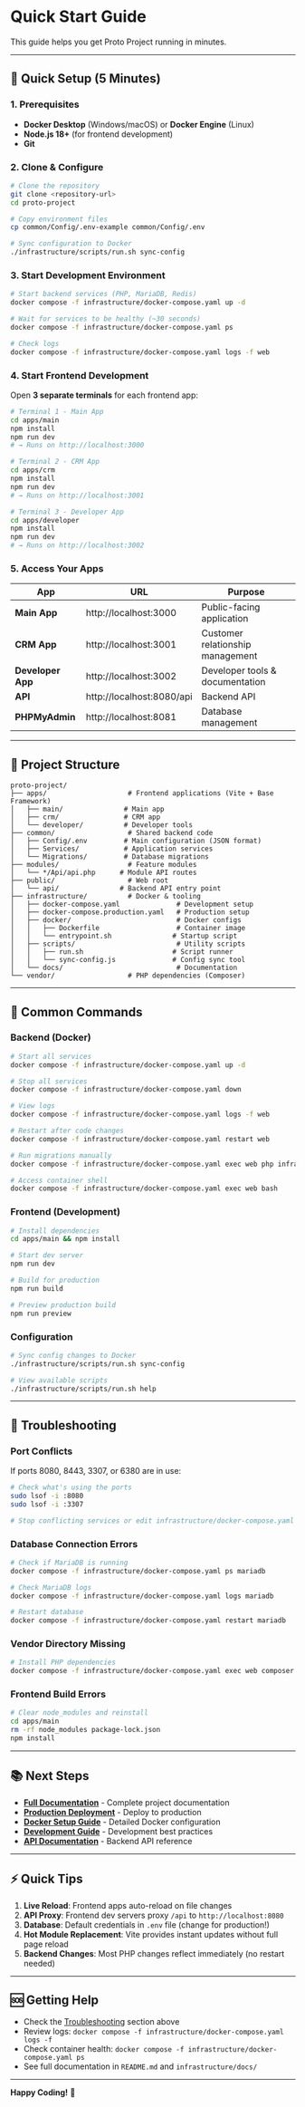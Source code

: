 # Quick Start Guide

This guide helps you get Proto Project running in minutes.

---

## 🚀 Quick Setup (5 Minutes)

### 1. Prerequisites

- **Docker Desktop** (Windows/macOS) or **Docker Engine** (Linux)
- **Node.js 18+** (for frontend development)
- **Git**

### 2. Clone & Configure

```bash
# Clone the repository
git clone <repository-url>
cd proto-project

# Copy environment files
cp common/Config/.env-example common/Config/.env

# Sync configuration to Docker
./infrastructure/scripts/run.sh sync-config
```

### 3. Start Development Environment

```bash
# Start backend services (PHP, MariaDB, Redis)
docker compose -f infrastructure/docker-compose.yaml up -d

# Wait for services to be healthy (~30 seconds)
docker compose -f infrastructure/docker-compose.yaml ps

# Check logs
docker compose -f infrastructure/docker-compose.yaml logs -f web
```

### 4. Start Frontend Development

Open **3 separate terminals** for each frontend app:

```bash
# Terminal 1 - Main App
cd apps/main
npm install
npm run dev
# → Runs on http://localhost:3000

# Terminal 2 - CRM App
cd apps/crm
npm install
npm run dev
# → Runs on http://localhost:3001

# Terminal 3 - Developer App
cd apps/developer
npm install
npm run dev
# → Runs on http://localhost:3002
```

### 5. Access Your Apps

| App | URL | Purpose |
|-----|-----|---------|
| **Main App** | http://localhost:3000 | Public-facing application |
| **CRM App** | http://localhost:3001 | Customer relationship management |
| **Developer App** | http://localhost:3002 | Developer tools & documentation |
| **API** | http://localhost:8080/api | Backend API |
| **PHPMyAdmin** | http://localhost:8081 | Database management |

---

## 📁 Project Structure

```
proto-project/
├── apps/                    # Frontend applications (Vite + Base Framework)
│   ├── main/               # Main app
│   ├── crm/                # CRM app
│   └── developer/          # Developer tools
├── common/                  # Shared backend code
│   ├── Config/.env         # Main configuration (JSON format)
│   ├── Services/           # Application services
│   └── Migrations/         # Database migrations
├── modules/                 # Feature modules
│   └── */Api/api.php      # Module API routes
├── public/                  # Web root
│   └── api/               # Backend API entry point
├── infrastructure/          # Docker & tooling
│   ├── docker-compose.yaml              # Development setup
│   ├── docker-compose.production.yaml   # Production setup
│   ├── docker/                          # Docker configs
│   │   ├── Dockerfile                   # Container image
│   │   └── entrypoint.sh               # Startup script
│   ├── scripts/                         # Utility scripts
│   │   ├── run.sh                      # Script runner
│   │   └── sync-config.js              # Config sync tool
│   └── docs/                            # Documentation
└── vendor/                  # PHP dependencies (Composer)
```

---

## 🔧 Common Commands

### Backend (Docker)

```bash
# Start all services
docker compose -f infrastructure/docker-compose.yaml up -d

# Stop all services
docker compose -f infrastructure/docker-compose.yaml down

# View logs
docker compose -f infrastructure/docker-compose.yaml logs -f web

# Restart after code changes
docker compose -f infrastructure/docker-compose.yaml restart web

# Run migrations manually
docker compose -f infrastructure/docker-compose.yaml exec web php infrastructure/scripts/run-migrations.php

# Access container shell
docker compose -f infrastructure/docker-compose.yaml exec web bash
```

### Frontend (Development)

```bash
# Install dependencies
cd apps/main && npm install

# Start dev server
npm run dev

# Build for production
npm run build

# Preview production build
npm run preview
```

### Configuration

```bash
# Sync config changes to Docker
./infrastructure/scripts/run.sh sync-config

# View available scripts
./infrastructure/scripts/run.sh help
```

---

## 🐛 Troubleshooting

### Port Conflicts

If ports 8080, 8443, 3307, or 6380 are in use:

```bash
# Check what's using the ports
sudo lsof -i :8080
sudo lsof -i :3307

# Stop conflicting services or edit infrastructure/docker-compose.yaml
```

### Database Connection Errors

```bash
# Check if MariaDB is running
docker compose -f infrastructure/docker-compose.yaml ps mariadb

# Check MariaDB logs
docker compose -f infrastructure/docker-compose.yaml logs mariadb

# Restart database
docker compose -f infrastructure/docker-compose.yaml restart mariadb
```

### Vendor Directory Missing

```bash
# Install PHP dependencies
docker compose -f infrastructure/docker-compose.yaml exec web composer install
```

### Frontend Build Errors

```bash
# Clear node_modules and reinstall
cd apps/main
rm -rf node_modules package-lock.json
npm install
```

---

## 📚 Next Steps

- **[Full Documentation](README.md)** - Complete project documentation
- **[Production Deployment](infrastructure/docs/PRODUCTION-DEPLOYMENT.md)** - Deploy to production
- **[Docker Setup Guide](infrastructure/docs/DOCKER-SETUP.md)** - Detailed Docker configuration
- **[Development Guide](infrastructure/docs/DEVELOPMENT.md)** - Development best practices
- **[API Documentation](apps/developer)** - Backend API reference

---

## ⚡ Quick Tips

1. **Live Reload**: Frontend apps auto-reload on file changes
2. **API Proxy**: Frontend dev servers proxy `/api` to `http://localhost:8080`
3. **Database**: Default credentials in `.env` file (change for production!)
4. **Hot Module Replacement**: Vite provides instant updates without full page reload
5. **Backend Changes**: Most PHP changes reflect immediately (no restart needed)

---

## 🆘 Getting Help

- Check the [Troubleshooting](#-troubleshooting) section above
- Review logs: `docker compose -f infrastructure/docker-compose.yaml logs -f`
- Check container health: `docker compose -f infrastructure/docker-compose.yaml ps`
- See full documentation in `README.md` and `infrastructure/docs/`

---

**Happy Coding!** 🎉
